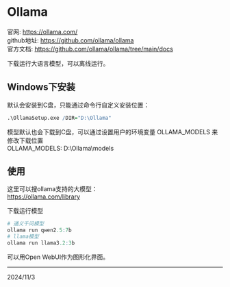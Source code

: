 # Ollama

官网: https://ollama.com/  
github地址: https://github.com/ollama/ollama  
官方文档: https://github.com/ollama/ollama/tree/main/docs  

下载运行大语言模型，可以离线运行。  


## Windows下安装
默认会安装到C盘，只能通过命令行自定义安装位置：  
```r
.\OllamaSetup.exe /DIR="D:\Ollama"
```

模型默认也会下载到C盘，可以通过设置用户的环境变量 OLLAMA_MODELS 来修改下载位置  
OLLAMA_MODELS: D:\Ollama\models  


## 使用
这里可以搜ollama支持的大模型：  
https://ollama.com/library  

下载运行模型
```r
# 通义千问模型
ollama run qwen2.5:7b
# llama模型
ollama run llama3.2:3b
```

可以用Open WebUI作为图形化界面。  


---
2024/11/3  
